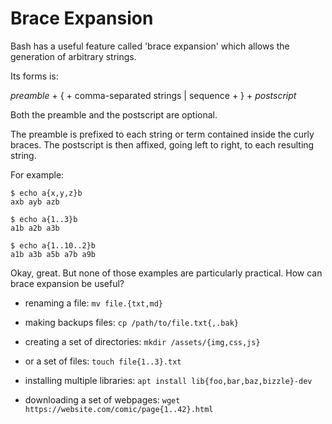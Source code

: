# Brace Expansion

Bash has a useful feature called 'brace expansion' which allows the generation of arbitrary strings. 

Its forms is:

*preamble* + { + comma-separated strings | sequence + } + *postscript*

Both the preamble and the postscript are optional.

The preamble is prefixed to each string or term contained inside the curly braces. The postscript is then affixed, going left to right, to each resulting string.

For example: 

```
$ echo a{x,y,z}b
axb ayb azb

$ echo a{1..3}b
a1b a2b a3b

$ echo a{1..10..2}b
a1b a3b a5b a7b a9b
```

Okay, great. But none of those examples are particularly practical. How can brace expansion be useful?

- renaming a file: `mv file.{txt,md}`

- making backups files: `cp /path/to/file.txt{,.bak}`

- creating a set of directories: `mkdir /assets/{img,css,js}`

- or a set of files: `touch file{1..3}.txt`

- installing multiple libraries: `apt install lib{foo,bar,baz,bizzle}-dev`

- downloading a set of webpages: `wget https://website.com/comic/page{1..42}.html`

